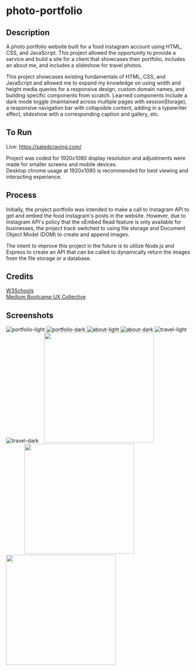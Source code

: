 # photo-portfolio
## Description
A photo portfolio website built for a food instagram account using HTML, CSS, and JavaScript. This project allowed the opportunity to provide a service and build a site for a client that showcases their portfolio, includes an about me, and includes a slideshow for travel photos. 

This project showcases existing fundamentals of HTML, CSS, and JavaScript and allowed me to expand my knowledge on using width and height media queries for a responsive design, custom domain names, and building specific components from scratch. Learned components include a dark mode toggle (maintained across multiple pages with sessionStorage), a responsive navigation bar with collapsible content, adding in a typewriter effect, slideshow with a corresponding caption and gallery, etc.

## To Run
Live: https://satedcraving.com/

Project was coded for 1920x1080 display resolution and adjustments were made for smaller screens and mobile devices.<br/>
Desktop chrome usage at 1920x1080 is recommended for best viewing and interacting experience.

## Process
Initially, the project portfolio was intended to make a call to Instagram API to get and embed the food instagram's posts in the website. However, due to Instagram API's policy that the oEmbed Read feature is only available for businesses, the project track switched to using file storage and Document Object Model (DOM) to create and append images.

The intent to improve this project in the future is to utilize Node.js and Express to create an API that can be called to dynamically return the images from the file storage or a database.

## Credits
[W3Schools](https://www.w3schools.com/howto/default.asp)<br/>
[Medium Bootcamp UX Collective](https://bootcamp.uxdesign.cc/dark-mode-toggle-%EF%B8%8F-5895c5a5892d)

## Screenshots
![portfolio-light](https://user-images.githubusercontent.com/102393842/227743983-e253ba42-3153-498d-946c-36ca38f1cfca.png)
![portfolio-dark](https://user-images.githubusercontent.com/102393842/227743996-9110dad3-e456-427f-86ac-7bc0d9a83c12.png)
![about-light](https://user-images.githubusercontent.com/102393842/227744000-f8d9be16-756d-4c87-a205-e5e274e696dd.png)
![about-dark](https://user-images.githubusercontent.com/102393842/227744002-53382fd4-b573-4084-8a71-ba8904d56e2d.png)
![travel-light](https://user-images.githubusercontent.com/102393842/227744005-23f8f427-425b-48c1-a7e6-bd525a4187ac.png)
![travel-dark](https://user-images.githubusercontent.com/102393842/227744009-803d3979-a9dc-4376-8905-32cb29b561b6.png)
&nbsp;&nbsp;&nbsp;<kbd><img src="https://user-images.githubusercontent.com/102393842/230303902-a0a29a52-fbe9-4736-89d1-47c676de24d3.PNG" width="300"/></kbd> &nbsp;&nbsp;&nbsp; <kbd><img src="https://user-images.githubusercontent.com/102393842/230303967-c3563603-0f94-43e7-97b2-41d35b797923.PNG" width="300" style="margin:0px 50px;"/></kbd> &nbsp;&nbsp;&nbsp; <kbd><img src="https://user-images.githubusercontent.com/102393842/230303945-dc9b26db-a59e-4495-8dd0-9496b0d1d666.PNG" width="300"/></kbd> 
